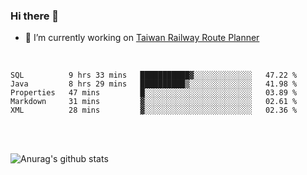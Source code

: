 ### Hi there 👋

- 🔭 I’m currently working on [Taiwan Railway Route Planner](https://github.com/Taiwan-Railway-Route-Planner)

<br/>

<!--START_SECTION:waka-->
```text
SQL          9 hrs 33 mins   ███████████▓░░░░░░░░░░░░░   47.22 % 
Java         8 hrs 29 mins   ██████████▒░░░░░░░░░░░░░░   41.98 % 
Properties   47 mins         █░░░░░░░░░░░░░░░░░░░░░░░░   03.89 % 
Markdown     31 mins         ▓░░░░░░░░░░░░░░░░░░░░░░░░   02.61 % 
XML          28 mins         ▓░░░░░░░░░░░░░░░░░░░░░░░░   02.36 % 
```
<!--END_SECTION:waka-->

<br/>
<br/>

![Anurag's github stats](https://github-readme-stats.vercel.app/api?username=DepickereSven&show_icons=true&theme=tokyonight)



<!--
**DepickereSven/DepickereSven** is a ✨ _special_ ✨ repository because its `README.md` (this file) appears on your GitHub profile.

Here are some ideas to get you started:

- 🔭 I’m currently working on ...
- 🌱 I’m currently learning ...
- 👯 I’m looking to collaborate on ...
- 🤔 I’m looking for help with ...
- 💬 Ask me about ...
- 📫 How to reach me: ...
- 😄 Pronouns: ...
- ⚡ Fun fact: ...
-->
